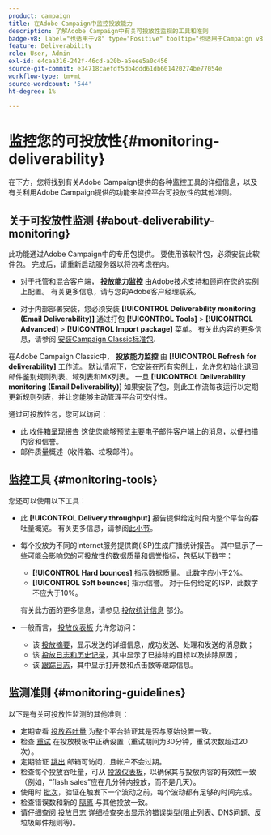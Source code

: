```yaml
---
product: campaign
title: 在Adobe Campaign中监控投放能力
description: 了解Adobe Campaign中有关可投放性监视的工具和准则
badge-v8: label="也适用于v8" type="Positive" tooltip="也适用于Campaign v8"
feature: Deliverability
role: User, Admin
exl-id: e4caa316-242f-46cd-a20b-a5eee5a0c456
source-git-commit: e34718caefdf5db4ddd61db601420274be77054e
workflow-type: tm+mt
source-wordcount: '544'
ht-degree: 1%

---
```


# 监控您的可投放性{#monitoring-deliverability}

在下方，您将找到有关Adobe Campaign提供的各种监控工具的详细信息，以及有关利用Adobe Campaign提供的功能来监控平台可投放性的其他准则。

## 关于可投放性监测 {#about-deliverability-monitoring}

此功能通过Adobe Campaign中的专用包提供。 要使用该软件包，必须安装此软件包。 完成后，请重新启动服务器以将包考虑在内。
* 对于托管和混合客户端， **投放能力监控** 由Adobe技术支持和顾问在您的实例上配置。 有关更多信息，请与您的Adobe客户经理联系。

* 对于内部部署安装，您必须安装 **[!UICONTROL Deliverability monitoring (Email Deliverability)]** 通过打包 **[!UICONTROL Tools]** > **[!UICONTROL Advanced]** > **[!UICONTROL Import package]** 菜单。 有关此内容的更多信息，请参阅 [安装Campaign Classic标准包](../../installation/using/installing-campaign-standard-packages.md).

在Adobe Campaign Classic中， **投放能力监控** 由 **[!UICONTROL Refresh for deliverability]** 工作流。 默认情况下，它安装在所有实例上，允许您初始化退回邮件鉴别规则列表、域列表和MX列表。 一旦 **[!UICONTROL Deliverability monitoring (Email Deliverability)]** 如果安装了包，则此工作流每夜运行以定期更新规则列表，并让您能够主动管理平台可交付性。

通过可投放性包，您可以访问：

* 此 [收件箱呈现报告](inbox-rendering.md) 这使您能够预览主要电子邮件客户端上的消息，以便扫描内容和信誉。
* 邮件质量概述（收件箱、垃圾邮件）。

## 监控工具 {#monitoring-tools}

您还可以使用以下工具：

* 此 **[!UICONTROL Delivery throughput]** 报告提供给定时段内整个平台的吞吐量概览。 有关更多信息，请参阅[此小节](../../reporting/using/global-reports.md#delivery-throughput)。
* 每个投放为不同的Internet服务提供商(ISP)生成广播统计报告。 其中显示了一些可能会影响您的可投放性的数据质量和信誉指标，包括以下数字：
   * **[!UICONTROL Hard bounces]** 指示数据质量。 此数字应小于2%。
   * **[!UICONTROL Soft bounces]** 指示信誉。 对于任何给定的ISP，此数字不应大于10%。

  有关此方面的更多信息，请参见 [投放统计信息](../../reporting/using/global-reports.md#delivery-statistics) 部分。
* 一般而言， [投放仪表板](about-delivery-monitoring.md) 允许您访问：
   * 该 [投放摘要](delivery-dashboard.md#delivery-summary)，显示发送的详细信息，成功发送、处理和发送的消息数；
   * 该 [投放日志和历史记录](delivery-dashboard.md#delivery-logs-and-history)，其中显示了已排除的目标以及排除原因；
   * 该 [跟踪日志](delivery-dashboard.md#tracking-logs)，其中显示打开数和点击数等跟踪信息。

## 监测准则 {#monitoring-guidelines}

以下是有关可投放性监测的其他准则：

* 定期查看 [投放吞吐量](../../reporting/using/global-reports.md#delivery-throughput) 为整个平台验证其是否与原始设置一致。
* 检查 [重试](understanding-delivery-failures.md#retries-after-a-delivery-temporary-failure) 在投放模板中正确设置（重试期间为30分钟，重试次数超过20次）。
* 定期验证 [跳出](understanding-delivery-failures.md#bounce-mail-management) 邮箱可访问，且帐户不会过期。
* 检查每个投放吞吐量，可从 [投放仪表板](delivery-dashboard.md)，以确保其与投放内容的有效性一致（例如，“flash sales”应在几分钟内投放，而不是几天）。
* 使用时 [批次](steps-sending-the-delivery.md#sending-using-multiple-waves)，验证在触发下一个波动之前，每个波动都有足够的时间完成。
* 检查错误数和新的 [隔离](understanding-quarantine-management.md) 与其他投放一致。
* 请仔细查阅 [投放日志](delivery-dashboard.md#delivery-logs-and-history) 详细检查突出显示的错误类型(阻止列表、DNS问题、反垃圾邮件规则等)。
